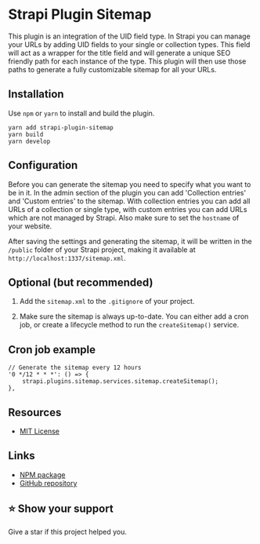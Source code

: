 # Strapi Plugin Sitemap

This plugin is an integration of the UID field type. In Strapi you can manage your URLs by adding UID fields to your single or collection types. This field will act as a wrapper for the title field and will generate a unique SEO friendly path for each instance of the type. This plugin will then use those paths to generate a fully customizable sitemap for all your URLs.

## Installation

Use `npm` or `yarn` to install and build the plugin.

	yarn add strapi-plugin-sitemap
	yarn build
	yarn develop

## Configuration

Before you can generate the sitemap you need to specify what you want to be in it. In the admin section of the plugin you can add 'Collection entries' and 'Custom entries' to the sitemap. With collection entries you can add all URLs of a collection or single type, with custom entries you can add URLs which are not managed by Strapi. Also make sure to set the `hostname` of your website. 

After saving the settings and generating the sitemap, it will be written in the `/public` folder of your Strapi project, making it available at `http://localhost:1337/sitemap.xml`. 

## Optional (but recommended)

1. Add the `sitemap.xml` to the `.gitignore` of your project.

2. Make sure the sitemap is always up-to-date. You can either add a cron job, or create a lifecycle method to run the `createSitemap()` service.

## Cron job example

	// Generate the sitemap every 12 hours
	'0 */12 * * *': () => {
	    strapi.plugins.sitemap.services.sitemap.createSitemap();
	},

## Resources

- [MIT License](LICENSE.md)

## Links

- [NPM package](https://www.npmjs.com/package/strapi-plugin-sitemap)
- [GitHub repository](https://github.com/boazpoolman/strapi-plugin-sitemap)

## ⭐️ Show your support

Give a star if this project helped you.
